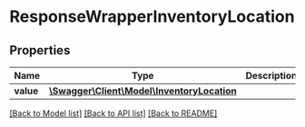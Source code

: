# ResponseWrapperInventoryLocation

## Properties
Name | Type | Description | Notes
------------ | ------------- | ------------- | -------------
**value** | [**\Swagger\Client\Model\InventoryLocation**](InventoryLocation.md) |  | [optional] 

[[Back to Model list]](../../README.md#documentation-for-models) [[Back to API list]](../../README.md#documentation-for-api-endpoints) [[Back to README]](../../README.md)

